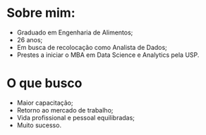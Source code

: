 # Sobre mim:
- Graduado em Engenharia de Alimentos;
- 26 anos;
- Em busca de recolocação como Analista de Dados;
- Prestes a iniciar o MBA em Data Science e Analytics pela USP.

# O que busco
- Maior capacitação;
- Retorno ao mercado de trabalho;
- Vida profissional e pessoal equilibradas;
- Muito sucesso.
